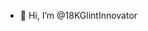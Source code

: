 - 👋 Hi, I’m @18KGlintInnovator

<!---
18KGlintInnovator/18KGlintInnovator is a ✨ special ✨ repository because its `README.md` (this file) appears on your GitHub profile.
You can click the Preview link to take a look at your changes.
--->
